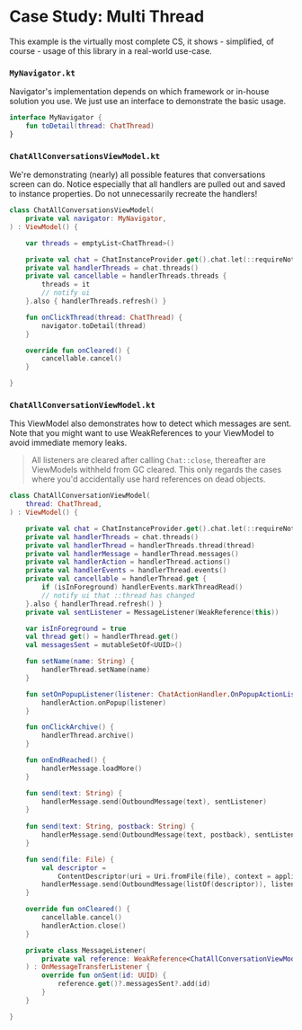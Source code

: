 # Case Study: Multi Thread

This example is the virtually most complete CS, it shows - simplified, of course - usage of this
library in a real-world use-case.

### `MyNavigator.kt`

Navigator's implementation depends on which framework or in-house solution you use. We just use an
interface to demonstrate the basic usage.

```kotlin
interface MyNavigator {
    fun toDetail(thread: ChatThread)
}
```

### `ChatAllConversationsViewModel.kt`

We're demonstrating (nearly) all possible features that conversations screen can do. Notice
especially that all handlers are pulled out and saved to instance properties. Do not unnecessarily
recreate the handlers!

```kotlin
class ChatAllConversationsViewModel(
    private val navigator: MyNavigator,
) : ViewModel() {

    var threads = emptyList<ChatThread>()

    private val chat = ChatInstanceProvider.get().chat.let(::requireNotNull)
    private val handlerThreads = chat.threads()
    private val cancellable = handlerThreads.threads {
        threads = it
        // notify ui
    }.also { handlerThreads.refresh() }

    fun onClickThread(thread: ChatThread) {
        navigator.toDetail(thread)
    }

    override fun onCleared() {
        cancellable.cancel()
    }

}
```

### `ChatAllConversationViewModel.kt`

This ViewModel also demonstrates how to detect which messages are sent. Note that you might want to
use WeakReferences to your ViewModel to avoid immediate memory leaks.

> All listeners are cleared after calling `Chat::close`, thereafter are ViewModels withheld from GC
> cleared. This only regards the cases where you'd accidentally use hard references on dead objects.

```kotlin
class ChatAllConversationViewModel(
    thread: ChatThread,
) : ViewModel() {

    private val chat = ChatInstanceProvider.get().chat.let(::requireNotNull)
    private val handlerThreads = chat.threads()
    private val handlerThread = handlerThreads.thread(thread)
    private val handlerMessage = handlerThread.messages()
    private val handlerAction = handlerThread.actions()
    private val handlerEvents = handlerThread.events()
    private val cancellable = handlerThread.get {
        if (isInForeground) handlerEvents.markThreadRead()
        // notify ui that ::thread has changed
    }.also { handlerThread.refresh() }
    private val sentListener = MessageListener(WeakReference(this))

    var isInForeground = true
    val thread get() = handlerThread.get()
    val messagesSent = mutableSetOf<UUID>()

    fun setName(name: String) {
        handlerThread.setName(name)
    }

    fun setOnPopupListener(listener: ChatActionHandler.OnPopupActionListener) {
        handlerAction.onPopup(listener)
    }

    fun onClickArchive() {
        handlerThread.archive()
    }

    fun onEndReached() {
        handlerMessage.loadMore()
    }

    fun send(text: String) {
        handlerMessage.send(OutboundMessage(text), sentListener)
    }
    
    fun send(text: String, postback: String) {
        handlerMessage.send(OutboundMessage(text, postback), sentListener)
    }

    fun send(file: File) {
        val descriptor =
            ContentDescriptor(uri = Uri.fromFile(file), context = appli, mimeType = "application/pdf", fileName = file.name)
        handlerMessage.send(OutboundMessage(listOf(descriptor)), listener = sentListener)
    }

    override fun onCleared() {
        cancellable.cancel()
        handlerAction.close()
    }

    private class MessageListener(
        private val reference: WeakReference<ChatAllConversationViewModel>,
    ) : OnMessageTransferListener {
        override fun onSent(id: UUID) {
            reference.get()?.messagesSent?.add(id)
        }
    }

}
```
